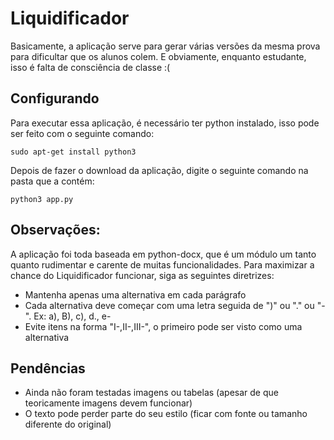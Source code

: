 # Liquidificador


Basicamente, a aplicação serve para gerar várias versões da mesma prova para dificultar que os alunos colem.
E obviamente, enquanto estudante, isso é falta de consciência de classe :(

## Configurando
Para executar essa aplicação, é necessário ter python instalado, isso pode ser feito com o seguinte comando:

    sudo apt-get install python3

Depois de fazer o download da aplicação, digite o seguinte comando na pasta que a contém:
  
    python3 app.py

## Observações: 
A aplicação foi toda baseada em python-docx, que é um módulo um tanto quanto rudimentar e carente de muitas funcionalidades.
Para maximizar a chance do Liquidificador funcionar, siga as seguintes diretrizes:
- Mantenha apenas uma alternativa em cada parágrafo
- Cada alternativa deve começar com uma letra seguida de ")" ou "." ou "-". Ex: a), B), c), d., e-
- Evite itens na forma "I-,II-,III-", o primeiro pode ser visto como uma alternativa

## Pendências
- Ainda não foram testadas imagens ou tabelas (apesar de que teoricamente imagens devem funcionar)
- O texto pode perder parte do seu estilo (ficar com fonte ou tamanho diferente do original)


